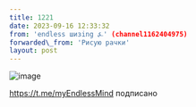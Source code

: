 ```yaml
---
title: 1221
date: 2023-09-16 12:33:32
from: 'endless шизing ⍼' (channel1162404975)
forwarded\_from: 'Рисую рачки'
layout: post
---
```


![image](photos/photo_165@16-09-2023_12-33-32.jpg)

https://t.me/myEndlessMind подписано
